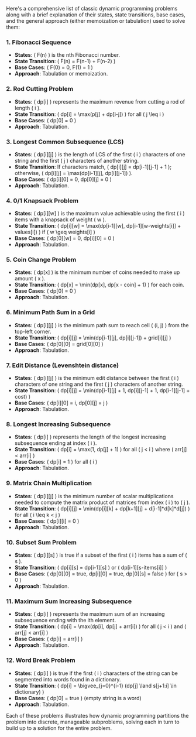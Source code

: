 Here's a comprehensive list of classic dynamic programming problems along with a brief explanation of their states, state transitions, base cases, and the general approach (either memoization or tabulation) used to solve them:

### 1. Fibonacci Sequence
- **States**: \( F(n) \) is the nth Fibonacci number.
- **State Transition**: \( F(n) = F(n-1) + F(n-2) \)
- **Base Cases**: \( F(0) = 0, F(1) = 1 \)
- **Approach**: Tabulation or memoization.

### 2. Rod Cutting Problem
- **States**: \( dp[i] \) represents the maximum revenue from cutting a rod of length \( i \).
- **State Transition**: \( dp[i] = \max(p[j] + dp[i-j]) \) for all \( j \leq i \)
- **Base Cases**: \( dp[0] = 0 \)
- **Approach**: Tabulation.

### 3. Longest Common Subsequence (LCS)
- **States**: \( dp[i][j] \) is the length of LCS of the first \( i \) characters of one string and the first \( j \) characters of another string.
- **State Transition**: If characters match, \( dp[i][j] = dp[i-1][j-1] + 1 \); otherwise, \( dp[i][j] = \max(dp[i-1][j], dp[i][j-1]) \).
- **Base Cases**: \( dp[i][0] = 0, dp[0][j] = 0 \)
- **Approach**: Tabulation.

### 4. 0/1 Knapsack Problem
- **States**: \( dp[i][w] \) is the maximum value achievable using the first \( i \) items with a knapsack of weight \( w \).
- **State Transition**: \( dp[i][w] = \max(dp[i-1][w], dp[i-1][w-weights[i]] + values[i]) \) if \( w \geq weights[i] \)
- **Base Cases**: \( dp[0][w] = 0, dp[i][0] = 0 \)
- **Approach**: Tabulation.

### 5. Coin Change Problem
- **States**: \( dp[x] \) is the minimum number of coins needed to make up amount \( x \).
- **State Transition**: \( dp[x] = \min(dp[x], dp[x - coin] + 1) \) for each coin.
- **Base Cases**: \( dp[0] = 0 \)
- **Approach**: Tabulation.

### 6. Minimum Path Sum in a Grid
- **States**: \( dp[i][j] \) is the minimum path sum to reach cell \( (i, j) \) from the top-left corner.
- **State Transition**: \( dp[i][j] = \min(dp[i-1][j], dp[i][j-1]) + grid[i][j] \)
- **Base Cases**: \( dp[0][0] = grid[0][0] \)
- **Approach**: Tabulation.

### 7. Edit Distance (Levenshtein distance)
- **States**: \( dp[i][j] \) is the minimum edit distance between the first \( i \) characters of one string and the first \( j \) characters of another string.
- **State Transition**: \( dp[i][j] = \min(dp[i-1][j] + 1, dp[i][j-1] + 1, dp[i-1][j-1] + cost) \)
- **Base Cases**: \( dp[i][0] = i, dp[0][j] = j \)
- **Approach**: Tabulation.

### 8. Longest Increasing Subsequence
- **States**: \( dp[i] \) represents the length of the longest increasing subsequence ending at index \( i \).
- **State Transition**: \( dp[i] = \max(1, dp[j] + 1) \) for all \( j < i \) where \( arr[j] < arr[i] \)
- **Base Cases**: \( dp[i] = 1 \) for all \( i \)
- **Approach**: Tabulation.

### 9. Matrix Chain Multiplication
- **States**: \( dp[i][j] \) is the minimum number of scalar multiplications needed to compute the matrix product of matrices from index \( i \) to \( j \).
- **State Transition**: \( dp[i][j] = \min(dp[i][k] + dp[k+1][j] + d[i-1]*d[k]*d[j]) \) for all \( i \leq k < j \)
- **Base Cases**: \( dp[i][i] = 0 \)
- **Approach**: Tabulation.

### 10. Subset Sum Problem
- **States**: \( dp[i][s] \) is true if a subset of the first \( i \) items has a sum of \( s \).
- **State Transition**: \( dp[i][s] = dp[i-1][s] \) or \( dp[i-1][s-items[i]] \)
- **Base Cases**: \( dp[0][0] = true, dp[i][0] = true, dp[0][s] = false \) for \( s > 0 \)
- **Approach**: Tabulation.

### 11. Maximum Sum Increasing Subsequence
- **States**: \( dp[i] \) represents the maximum sum of an increasing subsequence ending with the ith element.
- **State Transition**: \( dp[i] = \max(dp[i], dp[j] + arr[i]) \) for all \( j < i \) and \( arr[j] < arr[i] \)
- **Base Cases**: \( dp[i] = arr[i] \)
- **Approach**: Tabulation.

### 12. Word Break Problem
- **States**: \( dp[i] \) is true if the first \( i \) characters of the string can be segmented into words found in a dictionary.
- **State Transition**: \( dp[i] = \bigvee_{j=0}^{i-1} (dp[j] \land s[j+1:i] \in dictionary) \)
- **Base Cases**: \( dp[0] = true \) (empty string is a word)
- **Approach**: Tabulation.

Each of these problems illustrates how dynamic programming partitions the problem into discrete, manageable subproblems, solving each in turn to build up to a solution for the entire problem.
